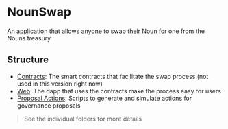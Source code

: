 # NounSwap

An application that allows anyone to swap their Noun for one from the Nouns treasury

## Structure

-   [Contracts](./contracts/): The smart contracts that facilitate the swap process (not used in this version right now)
-   [Web](./web/): The dapp that uses the contracts make the process easy for users
-   [Proposal Actions](./proposal-actions/): Scripts to generate and simulate actions for governance proposals

> See the individual folders for more details
